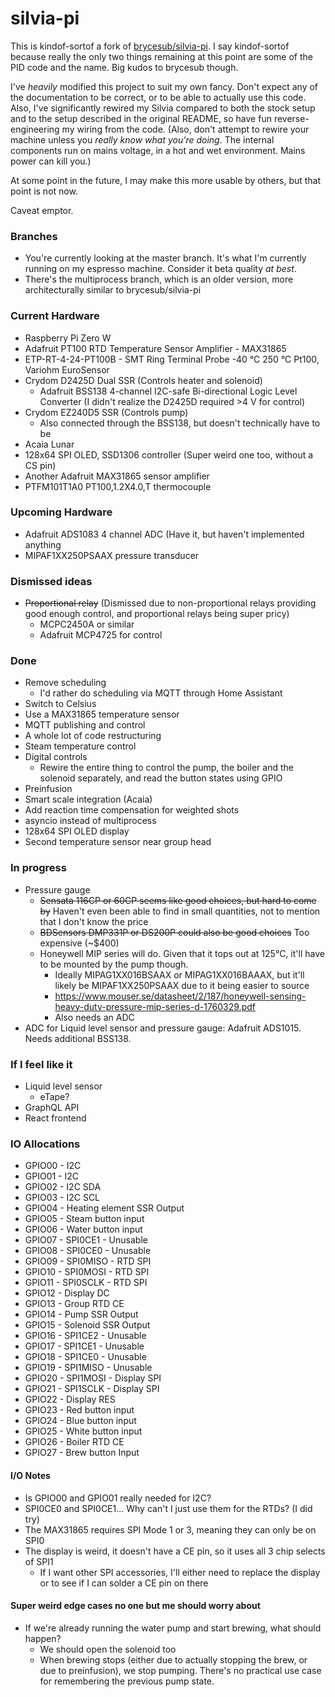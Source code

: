 # silvia-pi
This is kindof-sortof a fork of [brycesub/silvia-pi](https://github.com/brycesub/silvia-pi). I say kindof-sortof because really the only two things remaining at this point are some of the PID code and the name. Big kudos to brycesub though.

I've *heavily* modified this project to suit my own fancy. Don't expect any of the documentation to be correct, 
or to be able to actually use this code. Also, I've significantly rewired my Silvia compared to both the stock setup
and to the setup described in the original README, so have fun reverse-engineering my wiring from the code. (Also, don't attempt to rewire your machine unless you *really know what you're doing*. The internal components run on mains voltage, in a hot and wet environment. Mains power can kill you.)

At some point in the future, I may make this more usable by others, but that point is not now.

Caveat emptor.

### Branches
* You're currently looking at the master branch. It's what I'm currently running on my espresso machine. Consider it beta quality *at best*.
* There's the multiprocess branch, which is an older version, more architecturally similar to brycesub/silvia-pi

### Current Hardware
* Raspberry Pi Zero W
* Adafruit PT100 RTD Temperature Sensor Amplifier - MAX31865
* ETP-RT-4-24-PT100B - SMT Ring Terminal Probe -40 °C 250 °C Pt100, Variohm EuroSensor
* Crydom D2425D Dual SSR (Controls heater and solenoid)
    * Adafruit BSS138 4-channel I2C-safe Bi-directional Logic Level Converter (I didn't realize the D2425D required >4 V for control)
* Crydom EZ240D5 SSR (Controls pump)
    * Also connected through the BSS138, but doesn't technically have to be
* Acaia Lunar
* 128x64 SPI OLED, SSD1306 controller (Super weird one too, without a CS pin)
* Another Adafruit MAX31865 sensor amplifier
* PTFM101T1A0 PT100,1.2X4.0,T thermocouple

### Upcoming Hardware
* Adafruit ADS1083 4 channel ADC (Have it, but haven't implemented anything
* MIPAF1XX250PSAAX pressure transducer

### Dismissed ideas
* ~~Proportional relay~~ (Dismissed due to non-proportional relays providing good enough control, and proportional relays being super pricy)
   * MCPC2450A or similar
   * Adafruit MCP4725 for control

### Done
* Remove scheduling
   * I'd rather do scheduling via MQTT through Home Assistant
* Switch to Celsius
* Use a MAX31865 temperature sensor
* MQTT publishing and control
* A whole lot of code restructuring
* Steam temperature control
* Digital controls
   * Rewire the entire thing to control the pump, the boiler and the solenoid separately, and read the button states using GPIO
* Preinfusion
* Smart scale integration (Acaia)
* Add reaction time compensation for weighted shots
* asyncio instead of multiprocess
* 128x64 SPI OLED display
* Second temperature sensor near group head

### In progress
* Pressure gauge
    * ~~Sensata 116CP or 60CP seems like good choices, but hard to come by~~ Haven't even been able to find in small quantities, not to mention that I don't know the price
    * ~~BDSensors DMP331P or DS200P could also be good choices~~ Too expensive (~$400)
    * Honeywell MIP series will do. Given that it tops out at 125°C, it'll have to be mounted by the pump though.
      * Ideally MIPAG1XX016BSAAX or MIPAG1XX016BAAAX, but it'll likely be MIPAF1XX250PSAAX due to it being easier to source
      * https://www.mouser.se/datasheet/2/187/honeywell-sensing-heavy-duty-pressure-mip-series-d-1760329.pdf
      * Also needs an ADC
* ADC for Liquid level sensor and pressure gauge: Adafruit ADS1015. Needs additional BSS138.

### If I feel like it
* Liquid level sensor
    * eTape?
* GraphQL API
* React frontend

### IO Allocations

* GPIO00 - I2C
* GPIO01 - I2C
* GPIO02 - I2C SDA
* GPIO03 - I2C SCL
* GPIO04 - Heating element SSR Output
* GPIO05 - Steam button input
* GPIO06 - Water button input
* GPIO07 - SPI0CE1 - Unusable
* GPIO08 - SPI0CE0 - Unusable
* GPIO09 - SPI0MISO - RTD SPI
* GPIO10 - SPI0MOSI - RTD SPI
* GPIO11 - SPI0SCLK - RTD SPI
* GPIO12 - Display DC
* GPIO13 - Group RTD CE
* GPIO14 - Pump SSR Output
* GPIO15 - Solenoid SSR Output
* GPIO16 - SPI1CE2 - Unusable
* GPIO17 - SPI1CE1 - Unusable
* GPIO18 - SPI1CE0 - Unusable
* GPIO19 - SPI1MISO - Unusable
* GPIO20 - SPI1MOSI - Display SPI
* GPIO21 - SPI1SCLK - Display SPI
* GPIO22 - Display RES
* GPIO23 - Red button input
* GPIO24 - Blue button input
* GPIO25 - White button input
* GPIO26 - Boiler RTD CE
* GPIO27 - Brew button Input

#### I/O Notes
* Is GPIO00 and GPIO01 really needed for I2C?
* SPI0CE0 and SPI0CE1... Why can't I just use them for the RTDs? (I did try)
* The MAX31865 requires SPI Mode 1 or 3, meaning they can only be on SPI0
* The display is weird, it doesn't have a CE pin, so it uses all 3 chip selects of SPI1
   * If I want other SPI accessories, I'll either need to replace the display or to see if I can solder a CE pin on there

#### Super weird edge cases no one but me should worry about
* If we're already running the water pump and start brewing, what should happen?
    * We should open the solenoid too
    * When brewing stops (either due to actually stopping the brew, or due to preinfusion), we stop pumping. There's no practical use case for remembering the previous pump state.
    
